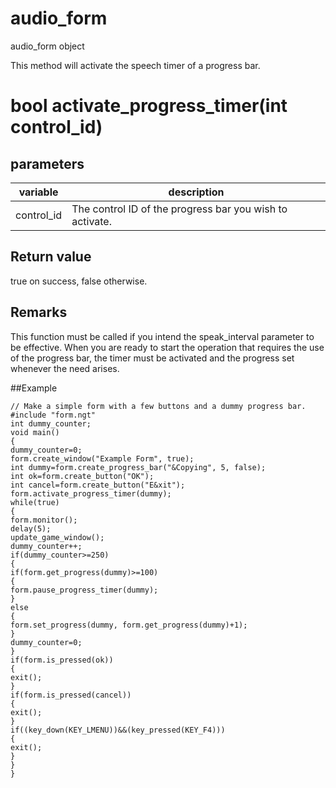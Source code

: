 # audio_form

audio_form object




This method will activate the speech timer of a progress bar.

# bool activate_progress_timer(int control_id)

## parameters
variable | description
---|---
control_id | The control ID of the progress bar you wish to activate.

## Return value

true on success, false otherwise.

## Remarks

This function must be called if you intend the speak_interval parameter to be effective. When you are ready to start the operation that requires the use of the progress bar, the timer must be activated and the progress set whenever the need arises.

##Example
```
// Make a simple form with a few buttons and a dummy progress bar.
#include "form.ngt"
int dummy_counter;
void main()
{
dummy_counter=0;
form.create_window("Example Form", true);
int dummy=form.create_progress_bar("&Copying", 5, false);
int ok=form.create_button("OK");
int cancel=form.create_button("E&xit");
form.activate_progress_timer(dummy);
while(true)
{
form.monitor();
delay(5);
update_game_window();
dummy_counter++;
if(dummy_counter>=250)
{
if(form.get_progress(dummy)>=100)
{
form.pause_progress_timer(dummy);
}
else
{
form.set_progress(dummy, form.get_progress(dummy)+1);
}
dummy_counter=0;
}
if(form.is_pressed(ok))
{
exit();
}
if(form.is_pressed(cancel))
{
exit();
}
if((key_down(KEY_LMENU))&&(key_pressed(KEY_F4)))
{
exit();
}
}
}
```